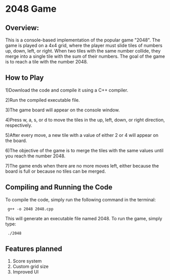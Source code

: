 # 2048 Game
## Overview:
This is a console-based implementation of the popular game "2048". The game is played on a 4x4 grid, where the player must slide tiles of numbers up, down, left, or right. When two tiles with the same number collide, they merge into a single tile with the sum of their numbers. The goal of the game is to reach a tile with the number 2048.

## How to Play

1)Download the code and compile it using a C++ compiler.

2)Run the compiled executable file.

3)The game board will appear on the console window.

4)Press w, a, s, or d to move the tiles in the up, left, down, or right direction, respectively.

5)After every move, a new tile with a value of either 2 or 4 will appear on the board.

6)The objective of the game is to merge the tiles with the same values until you reach the number 2048.

7)The game ends when there are no more moves left, either because the board is full or because no tiles can be merged.

## Compiling and Running the Code

To compile the code, simply run the following command in the terminal:

     g++ -o 2048 2048.cpp

This will generate an executable file named 2048. To run the game, simply type:

     ./2048
     
 ## Features planned
 
 1) Score system
 2) Custom grid size
 3) Improved UI



